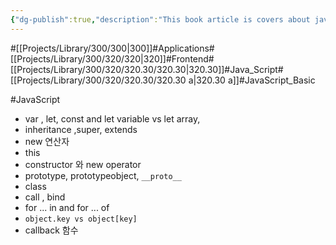 ```yaml
---
{"dg-publish":true,"description":"This book article is covers about javascript. This is a collection of nuanced things that I've learned as I've been learning javascript, and I think I can say I know a little bit of javascript if I can answer myself, \"Do I know this question or item or whatever?\".","permalink":"/projects/library/300/320/320-30/320-30-a/","dgPassFrontmatter":true,"noteIcon":"0","created":"2024-06-07T15:56:04.221+09:00","updated":"2024-06-19T15:14:59.545+09:00"}
---
```


#[[Projects/Library/300/300\|300]]#Applications#[[Projects/Library/300/320/320\|320]]#Frontend#[[Projects/Library/300/320/320.30/320.30\|320.30]]#Java_Script#[[Projects/Library/300/320/320.30/320.30 a\|320.30 a]]#JavaScript_Basic


#JavaScript
- var , let, const  and let variable vs let array,
- inheritance ,super, extends
- new 연산자
- this
- constructor 와 new operator
- prototype, prototypeobject, `__proto__`
- class
- call , bind
- for ... in and for ... of
- `object.key vs object[key]`
- callback 함수
